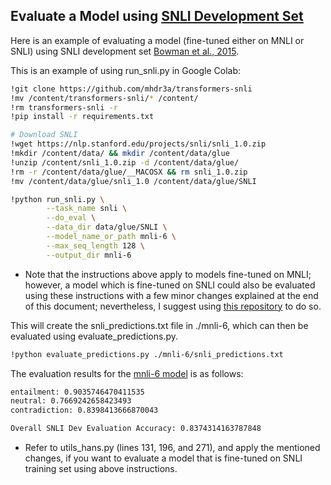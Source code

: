 ## Evaluate a Model using [SNLI Development Set](https://nlp.stanford.edu/projects/snli/)

Here is an example of evaluating a model (fine-tuned either on MNLI or SNLI) using SNLI development set [Bowman et al., 2015](https://nlp.stanford.edu/pubs/snli_paper.pdf).

This is an example of using run_snli.py in Google Colab:

```bash
!git clone https://github.com/mhdr3a/transformers-snli
!mv /content/transformers-snli/* /content/
!rm transformers-snli -r
!pip install -r requirements.txt

# Download SNLI
!wget https://nlp.stanford.edu/projects/snli/snli_1.0.zip
!mkdir /content/data/ && mkdir /content/data/glue
!unzip /content/snli_1.0.zip -d /content/data/glue/
!rm -r /content/data/glue/__MACOSX && rm snli_1.0.zip
!mv /content/data/glue/snli_1.0 /content/data/glue/SNLI

!python run_snli.py \
        --task_name snli \
        --do_eval \
        --data_dir data/glue/SNLI \
        --model_name_or_path mnli-6 \
        --max_seq_length 128 \
        --output_dir mnli-6
```
* Note that the instructions above apply to models fine-tuned on MNLI; however, a model which is fine-tuned on SNLI could also be evaluated using these instructions with a few minor changes explained at the end of this document; nevertheless, I suggest
using [this repository](https://github.com/mhdr3a/cartography) to do so.

This will create the snli_predictions.txt file in ./mnli-6, which can then be evaluated using evaluate_predictions.py.

```bash
!python evaluate_predictions.py ./mnli-6/snli_predictions.txt
```

The evaluation results for the [mnli-6 model](https://huggingface.co/mahdiyar/mnli-6) is as follows:

```bash
entailment: 0.9035746470411535
neutral: 0.7669242658423493
contradiction: 0.8398413666870043

Overall SNLI Dev Evaluation Accuracy: 0.8374314163787848
```

* Refer to utils_hans.py (lines 131, 196, and 271), and apply the mentioned changes, if you want to evaluate a model that is fine-tuned on SNLI training set using above instructions. 

